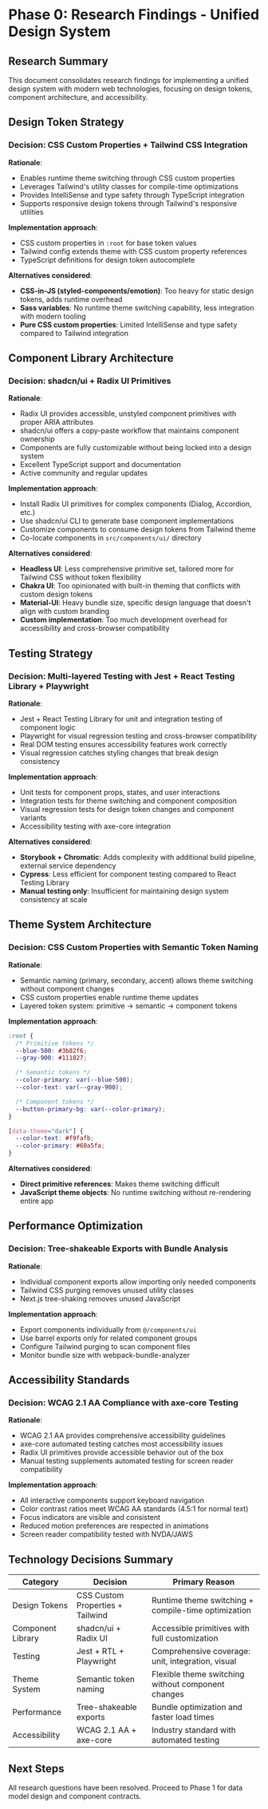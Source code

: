 # Phase 0: Research Findings - Unified Design System

## Research Summary
This document consolidates research findings for implementing a unified design system with modern web technologies, focusing on design tokens, component architecture, and accessibility.

## Design Token Strategy

### Decision: CSS Custom Properties + Tailwind CSS Integration
**Rationale**:
- Enables runtime theme switching through CSS custom properties
- Leverages Tailwind's utility classes for compile-time optimizations
- Provides IntelliSense and type safety through TypeScript integration
- Supports responsive design tokens through Tailwind's responsive utilities

**Implementation approach**:
- CSS custom properties in `:root` for base token values
- Tailwind config extends theme with CSS custom property references
- TypeScript definitions for design token autocomplete

**Alternatives considered**:
- **CSS-in-JS (styled-components/emotion)**: Too heavy for static design tokens, adds runtime overhead
- **Sass variables**: No runtime theme switching capability, less integration with modern tooling
- **Pure CSS custom properties**: Limited IntelliSense and type safety compared to Tailwind integration

## Component Library Architecture

### Decision: shadcn/ui + Radix UI Primitives
**Rationale**:
- Radix UI provides accessible, unstyled component primitives with proper ARIA attributes
- shadcn/ui offers a copy-paste workflow that maintains component ownership
- Components are fully customizable without being locked into a design system
- Excellent TypeScript support and documentation
- Active community and regular updates

**Implementation approach**:
- Install Radix UI primitives for complex components (Dialog, Accordion, etc.)
- Use shadcn/ui CLI to generate base component implementations
- Customize components to consume design tokens from Tailwind theme
- Co-locate components in `src/components/ui/` directory

**Alternatives considered**:
- **Headless UI**: Less comprehensive primitive set, tailored more for Tailwind CSS without token flexibility
- **Chakra UI**: Too opinionated with built-in theming that conflicts with custom design tokens
- **Material-UI**: Heavy bundle size, specific design language that doesn't align with custom branding
- **Custom implementation**: Too much development overhead for accessibility and cross-browser compatibility

## Testing Strategy

### Decision: Multi-layered Testing with Jest + React Testing Library + Playwright
**Rationale**:
- Jest + React Testing Library for unit and integration testing of component logic
- Playwright for visual regression testing and cross-browser compatibility
- Real DOM testing ensures accessibility features work correctly
- Visual regression catches styling changes that break design consistency

**Implementation approach**:
- Unit tests for component props, states, and user interactions
- Integration tests for theme switching and component composition
- Visual regression tests for design token changes and component variants
- Accessibility testing with axe-core integration

**Alternatives considered**:
- **Storybook + Chromatic**: Adds complexity with additional build pipeline, external service dependency
- **Cypress**: Less efficient for component testing compared to React Testing Library
- **Manual testing only**: Insufficient for maintaining design system consistency at scale

## Theme System Architecture

### Decision: CSS Custom Properties with Semantic Token Naming
**Rationale**:
- Semantic naming (primary, secondary, accent) allows theme switching without component changes
- CSS custom properties enable runtime theme updates
- Layered token system: primitive → semantic → component tokens

**Implementation approach**:
```css
:root {
  /* Primitive tokens */
  --blue-500: #3b82f6;
  --gray-900: #111827;

  /* Semantic tokens */
  --color-primary: var(--blue-500);
  --color-text: var(--gray-900);

  /* Component tokens */
  --button-primary-bg: var(--color-primary);
}

[data-theme="dark"] {
  --color-text: #f9fafb;
  --color-primary: #60a5fa;
}
```

**Alternatives considered**:
- **Direct primitive references**: Makes theme switching difficult
- **JavaScript theme objects**: No runtime switching without re-rendering entire app

## Performance Optimization

### Decision: Tree-shakeable Exports with Bundle Analysis
**Rationale**:
- Individual component exports allow importing only needed components
- Tailwind CSS purging removes unused utility classes
- Next.js tree-shaking removes unused JavaScript

**Implementation approach**:
- Export components individually from `@/components/ui`
- Use barrel exports only for related component groups
- Configure Tailwind purging to scan component files
- Monitor bundle size with webpack-bundle-analyzer

## Accessibility Standards

### Decision: WCAG 2.1 AA Compliance with axe-core Testing
**Rationale**:
- WCAG 2.1 AA provides comprehensive accessibility guidelines
- axe-core automated testing catches most accessibility issues
- Radix UI primitives provide accessible behavior out of the box
- Manual testing supplements automated testing for screen reader compatibility

**Implementation approach**:
- All interactive components support keyboard navigation
- Color contrast ratios meet WCAG AA standards (4.5:1 for normal text)
- Focus indicators are visible and consistent
- Reduced motion preferences are respected in animations
- Screen reader compatibility tested with NVDA/JAWS

## Technology Decisions Summary

| Category | Decision | Primary Reason |
|----------|----------|----------------|
| Design Tokens | CSS Custom Properties + Tailwind | Runtime theme switching + compile-time optimization |
| Component Library | shadcn/ui + Radix UI | Accessible primitives with full customization |
| Testing | Jest + RTL + Playwright | Comprehensive coverage: unit, integration, visual |
| Theme System | Semantic token naming | Flexible theme switching without component changes |
| Performance | Tree-shakeable exports | Bundle optimization and faster load times |
| Accessibility | WCAG 2.1 AA + axe-core | Industry standard with automated testing |

## Next Steps
All research questions have been resolved. Proceed to Phase 1 for data model design and component contracts.